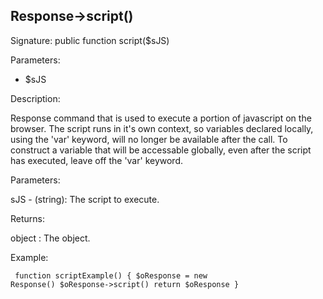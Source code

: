 ## Response->script()

Signature: public function script($sJS)

Parameters:

* $sJS

Description:

Response command that is used to execute a portion of javascript on
the browser.  The script runs in it's own context, so variables declared
locally, using the 'var' keyword, will no longer be available after the
call.  To construct a variable that will be accessable globally, even
after the script has executed, leave off the 'var' keyword.

Parameters:

sJS - (string):  The script to execute.

Returns:

object : The <Response> object.

Example:
<code><pre>
function scriptExample()
{
    $oResponse = new Response()
    $oResponse->script()
    return $oResponse
}
</pre></code>
